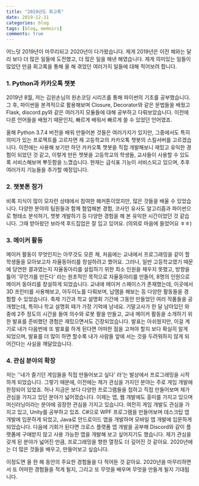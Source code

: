 ```yaml
---
title: "2019년도 회고록"
date: 2019-12-31
categories: blog
tags: [blog, memoirs]
comments: true
---
```


어느덧 2019년이 마무리되고 2020년이 다가왔습니다. 제게 2019년은 이전 해와는 달리 보다 더 많은 일들에 도전했고, 더 많은 일을 해낸 해였습니다. 제게 의미있는 일들이 많았던 만큼 회고록을 통해 올 해 겪었던 여러가지 일들에 대해 적어보려 합니다.



### 1. Python과 카카오톡 챗봇

2019년 8월, 저는 김왼손님의 왼손코딩 시리즈를 통해 파이썬의 기초를 공부했습니다. 그 후, 파이썬을 본격적으로 활용해보며 Closure, Decorator와 같은 문법들을 배웠고 Flask, discord.py와 같은 여러가지 모듈들에 대해 공부하고 다뤄보았습니다. 이전에 다른 언어들을 배웠기 때문인지, 빠르게 배워서 빠르게 쓸 수 있었던 언어였죠.



올해 Python 3.7.4 버전을 배워 만들어본 것들은 여러가지가 있지만, 그중에서도 특히 의미가 있는 프로젝트를 고르자면 제 고등학교의 카카오톡 챗봇의 스킬서버를 고르겠습니다. 이전에는 사용해 보기만 하던 카카오톡 챗봇을 직접 개발해보니 재밌고 유익한 경험이 되었던 것 같고, 이렇게 만든 챗봇을 고등학교의 학생들, 교사들이 사용할 수 있도록 서비스해보며 뿌듯함을 느꼈습니다. 현재는 급식표 기능이 서비스되고 있으며, 추후 여러가지 기능들을 추가할 예정입니다.



### 2.  챗봇톤 참가

비록 지식이 많이 모자란 상태에서 참여한 해커톤이었지만, 많은 것들을 배울 수 있었습니다.
다양한 분야의 팀원들과 함께 협업해본 경험, 코사인 유사도 알고리즘과 파이썬으로 형태소 분석하기, 챗봇 개발하기 등 다양한 경험을 해 본 유익한 시간이었던 것 같습니다. 그때 받아왔던 보라색 후드집업은 잘 입고 있어요. (의외로 마음에 들었어요 ㅎㅎ)



### 3. 메이커 활동

메이커 활동이 무엇인지는 아무것도 모른 채, 처음에는 교내에서 프로그래밍을 같이 할 학생들을 모아보고자 자율동아리를 창설하려고 했어요. 그러나, 일반 고등학교였기 때문에 당연한 결과였는지 자율동아리를 설립하기 위한 최소 인원을 채우지 못했고, 방향을 틀어 '무언가를 만든다' 라는 원초적인 목적으로 자율동아리를 만들어, 8명의 인원으로 메이커 동아리를 창설하게 되었습니다. 교내에 메이커 스페이스가 존재했는데, 이곳에서 3D 프린터를 사용해보고, 아두이노를 다뤄보며, 납땜을 해보는 등 다양한 활동들을 경험할 수 있었습니다. 축제 기간과 학교 설명회 기간에 그동안 만들었던 여러 작품들을 공개했는데, 특히나 학교 설명회 때가 가장 기억에 남네요. 기말고사가 한 달 남아있던 와중에 2주 정도의 시간을 들여 의수와 로봇 팔을 만들고, 교내 메이커 활동을 소개하기 위한 발표를 준비했던 경험은 재밌으면서도 긴장되었습니다. 발표는 아쉬웠지만, 이걸 계기로 내가 다음번에 또 발표를 하게 된다면 어떠한 점을 고쳐야 할지 보다 확실히 알게 되었으며, 발표를 더 많이 하면 할수록 내가 사람들 앞에 서는 것을 두려워하지 않게 되어간다는 사실을 깨달았습니다.



### 4. 관심 분야의 확장

저는 ''내가 즐기던 게임들을 직접 만들어보고 싶다' 라'는 발상에서 프로그래밍을 시작하게 되었습니다. 그렇기 때문에, 이전에는 제가 관심을 가지던 분야는 주로 게임 개발에 한정되어 있었죠. 허나 지금은 보다 다양한 프로그램들을 접하고 직접 만들어보며 제가 관심을 가지고 있던 분야가 넓어졌습니다. 이제는 앱, 웹 개발에도 흥미를 가지고 있으며 머신러닝이라는 분야에 굉장한 관심을 가지고 있습니다. 여전히 게임 개발도 관심을 가지고 있고, Unity를 공부하고 있죠. C#으로 WPF 프로그램을 만들어보며 데스크탑 앱 개발에 입문하게 되었고, Java로 안드로이드 앱을 개발하며 모바일 앱 개발에 입문하게 되었습니다. 다음에 기회가 된다면 크로스 플랫폼 앱 개발을 공부해 Discord와 같이 플랫폼에 구애받지 않고 사용 가능한 앱을 개발해 보고 싶어지기도 했습니다. 제가 관심을 갖게 된 분야가 넓어진 만큼, 프로그래밍을 향한 열정도 더 깊어진 것 같아요. 2020년에는 더 많은 것들을 배우고, 만들어보고 싶습니다.



이정도면 올 한 해 동안의 주요한 경험들을 다 적어둔 것 같아요. 2020년을 마무리하면서 또 어떠한 경험들을 적게 될지, 그리고 또 무엇을 배우며 무엇을 만들게 될지 기대됩니다.